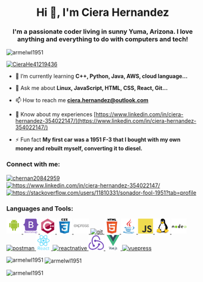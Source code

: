 <h1 align="center">Hi 👋, I'm Ciera Hernandez</h1>
<h3 align="center">I'm a passionate coder living in sunny Yuma, Arizona. I love anything and everything to do with computers and tech!</h3>

<p align="left"> <img src="https://komarev.com/ghpvc/?username=armelwl1951&label=Profile%20views&color=0e75b6&style=flat" alt="armelwl1951" /> </p>

<p align="left"> <a href="https://twitter.com/CieraHe41219436" target="blank"><img src="https://img.shields.io/twitter/follow/CieraHe41219436?logo=twitter&style=for-the-badge" alt="CieraHe41219436" /></a> </p>

- 🌱 I’m currently learning **C++, Python, Java, AWS, cloud language...**

- 💬 Ask me about **Linux, JavaScript, HTML, CSS, React, Git...**

- 📫 How to reach me **ciera.hernandez@outlook.com**

- 📄 Know about my experiences [https://www.linkedin.com/in/ciera-hernandez-354022147/](https://www.linkedin.com/in/ciera-hernandez-354022147/)

- ⚡ Fun fact **My first car was a 1951 F-3 that I bought with my own money and rebuilt myself, converting it to diesel.**

<h3 align="left">Connect with me:</h3>
<p align="left">
<a href="https://twitter.com/chernan20842959" target="blank"><img align="center" src="https://cdn.jsdelivr.net/npm/simple-icons@3.0.1/icons/twitter.svg" alt="chernan20842959" height="30" width="40" /></a>
<a href="https://linkedin.com/in/https://www.linkedin.com/in/ciera-hernandez-354022147/" target="blank"><img align="center" src="https://cdn.jsdelivr.net/npm/simple-icons@3.0.1/icons/linkedin.svg" alt="https://www.linkedin.com/in/ciera-hernandez-354022147/" height="30" width="40" /></a>
<a href="https://stackoverflow.com/users/https://stackoverflow.com/users/11810331/sonador-fool-1951?tab=profile" target="blank"><img align="center" src="https://cdn.jsdelivr.net/npm/simple-icons@3.0.1/icons/stackoverflow.svg" alt="https://stackoverflow.com/users/11810331/sonador-fool-1951?tab=profile" height="30" width="40" /></a>
</p>

<h3 align="left">Languages and Tools:</h3>
<p align="left"> <a href="https://developer.android.com" target="_blank"> <img src="https://raw.githubusercontent.com/devicons/devicon/master/icons/android/android-original-wordmark.svg" alt="android" width="40" height="40"/> </a> <a href="https://getbootstrap.com" target="_blank"> <img src="https://raw.githubusercontent.com/devicons/devicon/master/icons/bootstrap/bootstrap-plain-wordmark.svg" alt="bootstrap" width="40" height="40"/> </a> <a href="https://www.w3schools.com/cpp/" target="_blank"> <img src="https://raw.githubusercontent.com/devicons/devicon/master/icons/cplusplus/cplusplus-original.svg" alt="cplusplus" width="40" height="40"/> </a> <a href="https://www.w3schools.com/css/" target="_blank"> <img src="https://raw.githubusercontent.com/devicons/devicon/master/icons/css3/css3-original-wordmark.svg" alt="css3" width="40" height="40"/> </a> <a href="https://expressjs.com" target="_blank"> <img src="https://raw.githubusercontent.com/devicons/devicon/master/icons/express/express-original-wordmark.svg" alt="express" width="40" height="40"/> </a> <a href="https://git-scm.com/" target="_blank"> <img src="https://www.vectorlogo.zone/logos/git-scm/git-scm-icon.svg" alt="git" width="40" height="40"/> </a> <a href="https://www.w3.org/html/" target="_blank"> <img src="https://raw.githubusercontent.com/devicons/devicon/master/icons/html5/html5-original-wordmark.svg" alt="html5" width="40" height="40"/> </a> <a href="https://www.java.com" target="_blank"> <img src="https://raw.githubusercontent.com/devicons/devicon/master/icons/java/java-original.svg" alt="java" width="40" height="40"/> </a> <a href="https://developer.mozilla.org/en-US/docs/Web/JavaScript" target="_blank"> <img src="https://raw.githubusercontent.com/devicons/devicon/master/icons/javascript/javascript-original.svg" alt="javascript" width="40" height="40"/> </a> <a href="https://www.linux.org/" target="_blank"> <img src="https://raw.githubusercontent.com/devicons/devicon/master/icons/linux/linux-original.svg" alt="linux" width="40" height="40"/> </a> <a href="https://nodejs.org" target="_blank"> <img src="https://raw.githubusercontent.com/devicons/devicon/master/icons/nodejs/nodejs-original-wordmark.svg" alt="nodejs" width="40" height="40"/> </a> <a href="https://postman.com" target="_blank"> <img src="https://www.vectorlogo.zone/logos/getpostman/getpostman-icon.svg" alt="postman" width="40" height="40"/> </a> <a href="https://reactjs.org/" target="_blank"> <img src="https://raw.githubusercontent.com/devicons/devicon/master/icons/react/react-original-wordmark.svg" alt="react" width="40" height="40"/> </a> <a href="https://reactnative.dev/" target="_blank"> <img src="https://reactnative.dev/img/header_logo.svg" alt="reactnative" width="40" height="40"/> </a> <a href="https://redux.js.org" target="_blank"> <img src="https://raw.githubusercontent.com/devicons/devicon/master/icons/redux/redux-original.svg" alt="redux" width="40" height="40"/> </a> <a href="https://vuejs.org/" target="_blank"> <img src="https://raw.githubusercontent.com/devicons/devicon/master/icons/vuejs/vuejs-original-wordmark.svg" alt="vuejs" width="40" height="40"/> </a> <a href="https://vuepress.vuejs.org/" target="_blank"> <img src="https://raw.githubusercontent.com/AliasIO/wappalyzer/master/src/drivers/webextension/images/icons/VuePress.svg" alt="vuepress" width="40" height="40"/> </a> </p>

<p><img align="left" src="https://github-readme-stats.vercel.app/api/top-langs?username=armelwl1951&show_icons=true&locale=en&layout=compact" alt="armelwl1951" /></p>

<p>&nbsp;<img align="center" src="https://github-readme-stats.vercel.app/api?username=armelwl1951&show_icons=true&locale=en" alt="armelwl1951" /></p>

<p><img align="center" src="https://github-readme-streak-stats.herokuapp.com/?user=armelwl1951&" alt="armelwl1951" /></p>

